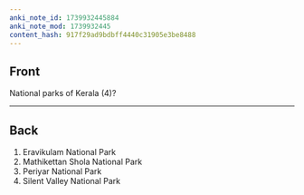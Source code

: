 ```yaml
---
anki_note_id: 1739932445884
anki_note_mod: 1739932445
content_hash: 917f29ad9bdbff4440c31905e3be8488
---
```


## Front

National parks of Kerala (4)?

<hr/>

## Back

1. Eravikulam National Park  
2. Mathikettan Shola National Park  
3. Periyar National Park  
4. Silent Valley National Park